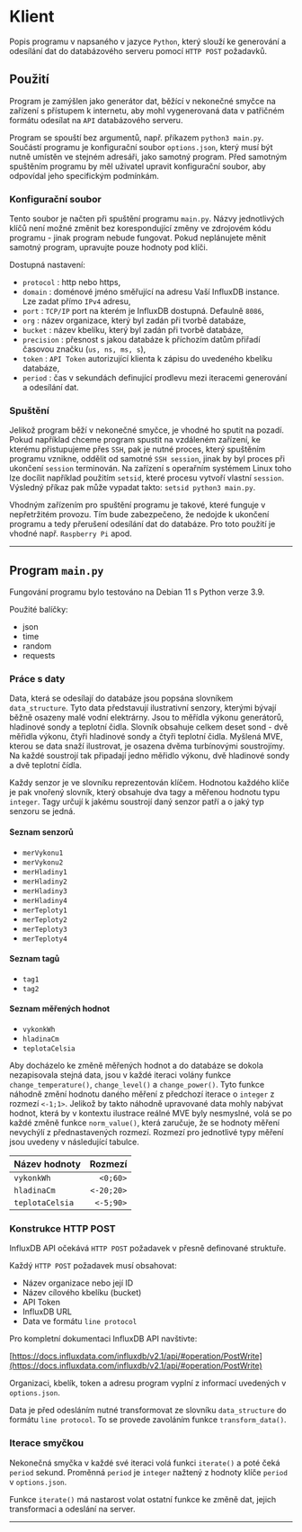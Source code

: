 # Klient

Popis programu v napsaného v jazyce `Python`, který slouží ke generování a odesílání dat do databázového serveru pomocí `HTTP POST` požadavků.

## Použití

Program je zamýšlen jako generátor dat, běžící v nekonečné smyčce na zařízení s přístupem k internetu, aby mohl vygenerovaná data v patřičném formátu odesílat na `API` databázového serveru.

Program se spouští bez argumentů, např. příkazem `python3 main.py`. Součástí programu je konfigurační soubor `options.json`, který musí být nutně umístěn ve stejném adresáři, jako samotný program. Před samotným spuštěním programu by měl uživatel upravit konfigurační soubor, aby odpovídal jeho specifickým podmínkám.

### Konfigurační soubor

Tento soubor je načten při spuštění programu `main.py`. Názvy jednotlivých klíčů není možné změnit bez korespondující změny ve zdrojovém kódu programu - jinak program nebude fungovat. Pokud neplánujete měnit samotný program, upravujte pouze hodnoty pod klíči.

Dostupná nastavení:

- `protocol`    :   http nebo https,
- `domain`      :   doménové jméno směřující na adresu Vaší InfluxDB instance. Lze zadat přímo `IPv4` adresu,
- `port`        :   `TCP/IP` port na kterém je InfluxDB dostupná. Defaulně `8086`,
- `org`         :   název organizace, který byl zadán při tvorbě databáze,
- `bucket`      :   název kbelíku, který byl zadán při tvorbě databáze,
- `precision`   :   přesnost s jakou databáze k příchozím datům přiřadí časovou značku (`us, ns, ms, s`),
- `token`       :   `API Token` autorizující klienta k zápisu do uvedeného kbelíku databáze,
- `period`      :   čas v sekundách definující prodlevu mezi iteracemi generování a odesílání dat.

### Spuštění

Jelikož program běží v nekonečné smyčce, je vhodné ho sputit na pozadí. Pokud například chceme program spustit na vzdáleném zařízení, ke kterému přistupujeme přes `SSH`, pak je nutné proces, který spuštěním programu vznikne, oddělit od samotné `SSH session`, jinak by byl proces při ukončení `session` terminován. Na zařízení s operařním systémem Linux toho lze docílit například použitím `setsid`, které procesu vytvoří vlastní `session`. Výsledný příkaz pak může vypadat takto: `setsid python3 main.py`.

Vhodným zařízením pro spuštění programu je takové, které funguje v nepřetržitém provozu. Tím bude zabezpečeno, že nedojde k ukončení programu a tedy přerušení odesílání dat do databáze. Pro toto použití je vhodné např. `Raspberry Pi` apod.

------------

## Program `main.py`

Fungování programu bylo testováno na Debian 11 s Python verze 3.9.

Použité balíčky:
- json
- time
- random
- requests

### Práce s daty

Data, která se odesílají do databáze jsou popsána slovníkem `data_structure`. Tyto data představují ilustrativní senzory, kterými bývají běžně osazeny malé vodní elektrárny. Jsou to měřídla výkonu generátorů, hladinové sondy a teplotní čidla. Slovník obsahuje celkem deset sond - dvě měřidla výkonu, čtyři hladinové sondy a čtyři teplotní čidla. Myšlená MVE, kterou se data snaží ilustrovat, je osazena dvěma turbínovými soustrojímy. Na každé soustrojí tak připadají jedno měřidlo výkonu, dvě hladinové sondy a dvě teplotní čídla.

Každy senzor je ve slovníku reprezentován klíčem. Hodnotou každého klíče je pak vnořený slovník, který obsahuje dva tagy a měřenou hodnotu typu `integer`. Tagy určují k jakému soustrojí daný senzor patří a o jaký typ senzoru se jedná.

#### Seznam senzorů

- `merVykonu1`
- `merVykonu2`
- `merHladiny1`
- `merHladiny2`
- `merHladiny3`
- `merHladiny4`
- `merTeploty1`
- `merTeploty2`
- `merTeploty3`
- `merTeploty4`

#### Seznam tagů

- `tag1`
- `tag2`

#### Seznam měřených hodnot

- `vykonkWh`
- `hladinaCm`
- `teplotaCelsia`

Aby docházelo ke změně měřených hodnot a do databáze se dokola nezapisovala stejná data, jsou v každé iteraci volány funkce `change_temperature()`, `change_level()` a `change_power()`. Tyto funkce náhodně změní hodnotu daného měření z předchozí iterace o `integer` z rozmezí `<-1;1>`. Jelikož by takto náhodně upravované data mohly nabývat hodnot, která by v kontextu ilustrace reálné MVE byly nesmyslné, volá se po každé změně funkce `norm_value()`, která zaručuje, že se hodnoty měření nevychýlí z přednastavených rozmezí. Rozmezí pro jednotlivé typy měření jsou uvedeny v následující tabulce.

| Název hodnoty  | Rozmezí   |
|----------------|----------:|
| `vykonkWh`     | `<0;60>`  |
| `hladinaCm`    | `<-20;20>`|
| `teplotaCelsia`| `<-5;90>` |

### Konstrukce HTTP POST

InfluxDB API očekává `HTTP POST` požadavek v přesně definované struktuře.

Každý `HTTP POST` požadavek musí obsahovat:

- Název organizace nebo její ID
- Název cílového kbelíku (bucket)
- API Token
- InfluxDB URL
- Data ve formátu `line protocol`

Pro kompletní dokumentaci InfluxDB API navštivte:

[https://docs.influxdata.com/influxdb/v2.1/api/#operation/PostWrite](https://docs.influxdata.com/influxdb/v2.1/api/#operation/PostWrite)

Organizaci, kbelík, token a adresu program vyplní z informací uvedených v `options.json`.

Data je před odesláním nutné transformovat ze slovníku `data_structure` do formátu `line protocol`. To se provede zavoláním funkce `transform_data()`.

### Iterace smyčkou

Nekonečná smyčka v každé své iteraci volá funkci `iterate()` a poté čeká `period` sekund. Proměnná `period` je `integer` nažtený z hodnoty klíče `period` v `options.json`.

Funkce `iterate()` má nastarost volat ostatní funkce ke změně dat, jejich transformaci a odeslání na server.

------------